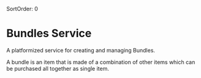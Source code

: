 SortOrder: 0
# Bundles Service

A platformized service for creating and managing Bundles.

A bundle is an item that is made of a combination of other items which can be purchased all together as single item.